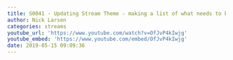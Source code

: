 ```yaml
---
title: S0041 - Updating Stream Theme - making a list of what needs to be done
author: Nick Larsen
categories: streams
youtube_url: 'https://www.youtube.com/watch?v=OfJvP4kIwjg'
youtube_embed: 'https://www.youtube.com/embed/OfJvP4kIwjg'
date: 2019-05-15 09:09:36
---
```




